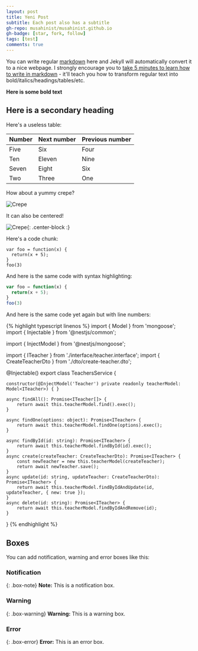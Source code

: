 ```yaml
---
layout: post
title: Yeni Post
subtitle: Each post also has a subtitle
gh-repo: musahinist/musahinist.github.io
gh-badge: [star, fork, follow]
tags: [test]
comments: true
---
```


You can write regular [markdown](http://markdowntutorial.com/) here and Jekyll will automatically convert it to a nice webpage.  I strongly encourage you to [take 5 minutes to learn how to write in markdown](http://markdowntutorial.com/) - it'll teach you how to transform regular text into bold/italics/headings/tables/etc.

**Here is some bold text**

## Here is a secondary heading

Here's a useless table:

| Number | Next number | Previous number |
| :----- | :---------- | :-------------- |
| Five   | Six         | Four            |
| Ten    | Eleven      | Nine            |
| Seven  | Eight       | Six             |
| Two    | Three       | One             |


How about a yummy crepe?

![Crepe](https://s3-media3.fl.yelpcdn.com/bphoto/cQ1Yoa75m2yUFFbY2xwuqw/348s.jpg)

It can also be centered!

![Crepe](https://s3-media3.fl.yelpcdn.com/bphoto/cQ1Yoa75m2yUFFbY2xwuqw/348s.jpg){: .center-block :}

Here's a code chunk:

~~~
var foo = function(x) {
  return(x + 5);
}
foo(3)
~~~

And here is the same code with syntax highlighting:

```javascript
var foo = function(x) {
  return(x + 5);
}
foo(3)
```

And here is the same code yet again but with line numbers:

{% highlight typescript linenos %}
import { Model } from 'mongoose';
import { Injectable } from '@nestjs/common';

import { InjectModel } from '@nestjs/mongoose';

import { ITeacher } from './interface/teacher.interface';
import { CreateTeacherDto } from './dto/create-teacher.dto';

@Injectable()
export class TeachersService {

    constructor(@InjectModel('Teacher') private readonly teacherModel: Model<ITeacher>) { }

    async findAll(): Promise<ITeacher[]> {
        return await this.teacherModel.find().exec();
    }

    async findOne(options: object): Promise<ITeacher> {
        return await this.teacherModel.findOne(options).exec();
    }

    async findById(id: string): Promise<ITeacher> {
        return await this.teacherModel.findById(id).exec();
    }
    async create(createTeacher: CreateTeacherDto): Promise<ITeacher> {
        const newTeacher = new this.teacherModel(createTeacher);
        return await newTeacher.save();
    }
    async update(id: string, updateTeacher: CreateTeacherDto): Promise<ITeacher> {
        return await this.teacherModel.findByIdAndUpdate(id, updateTeacher, { new: true });
    }
    async delete(id: string): Promise<ITeacher> {
        return await this.teacherModel.findByIdAndRemove(id);
    }
}
{% endhighlight %}

## Boxes
You can add notification, warning and error boxes like this:

### Notification

{: .box-note}
**Note:** This is a notification box.

### Warning

{: .box-warning}
**Warning:** This is a warning box.

### Error

{: .box-error}
**Error:** This is an error box.
